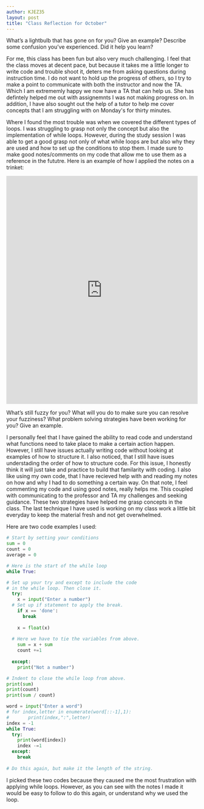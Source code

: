 ```yaml
---
author: KJEZ35
layout: post
title: "Class Reflection for October" 
---
```


What’s a lightbulb that has gone on for you? Give an example? Describe some confusion you’ve experienced. Did it help you learn?

For me, this class has been fun but also very much challenging. I feel that the class moves at decent pace, but 
because it takes me a little longer to write code and trouble shoot it, deters me from asking questions during instruction time. I do not want to hold up
the progress of others, so I try to make a point to communicate with both the instructor and now the TA. Which I am extrememly happy we now have a TA that can 
help us. She has defintely helped me out with assignemnts I was not making progress on. In addition, I have also sought out the help of a tutor to help me cover concepts
that I am struggling with on Monday's for thirty minutes. 

Where I found the most trouble was when we covered the different types of loops. I was struggling to grasp not only the concept but also the implementation 
of while loops. However, during the study session I was able to get a good grasp not only of what while loops are but also why they are used and how to set up the 
conditions to stop them. I made sure to make good notes/comments on my code that allow me to use them as a reference in the fututre. 
Here is an example of how I applied the notes on a trinket: 

<iframe src="https://trinket.io/embed/python/b063745a34" width="100%" height="600" frameborder="0" marginwidth="0" marginheight="0" allowfullscreen></iframe>

What’s still fuzzy for you? What will you do to make sure you can resolve your fuzziness?
What problem solving strategies have been working for you? Give an example.

I personally feel that I have gained the ability to read code and understand what functions need to take place to make 
a certain action happen. However, I still have issues actually writing code without looking at examples of how to structure it. 
I also noticed, that I still have isues understading the order of how to structure code. For this issue, I honestly think it will 
just take and practice to build that familarity with coding. I also like using my own code, that I have recieved help with and 
reading my notes on how and why I had to do something a certain way. On that note, I feel commenting my code and using good notes, 
really helps me. This coupled with communicating to the professor and TA my challenges and seeking guidance. These two strategies 
have helped me grasp concepts in the class. The last technique I have used is working on my class work a little bit everyday to keep the 
material fresh and not get overwhelmed. 

Here are two code examples I used: 

```python
# Start by setting your conditions 
sum = 0
count = 0
average = 0

# Here is the start of the while loop
while True:

# Set up your try and except to include the code
# in the while loop. Then close it.
  try:
    x = input("Enter a number")
  # Set up if statement to apply the break. 
    if x == 'done': 
      break
    
    x = float(x)
   
  # Here we have to tie the variables from above. 
    sum = x + sum
    count +=1
    
  except: 
    print("Not a number")

# Indent to close the while loop from above.   
print(sum)
print(count)
print(sum / count)
```

```python 
word = input("Enter a word")
# for index,letter in enumerate(word[::-1],1):
#       print(index,":",letter)
index = -1
while True: 
  try:
    print(word[index])
    index -=1
  except:
    break
  
# Do this again, but make it the length of the string. 
```

I picked these two codes because they caused me the most frustration with applying while loops. However, as you can see with the 
notes I made it would be easy to follow to do this again, or understand why we used the loop. 
